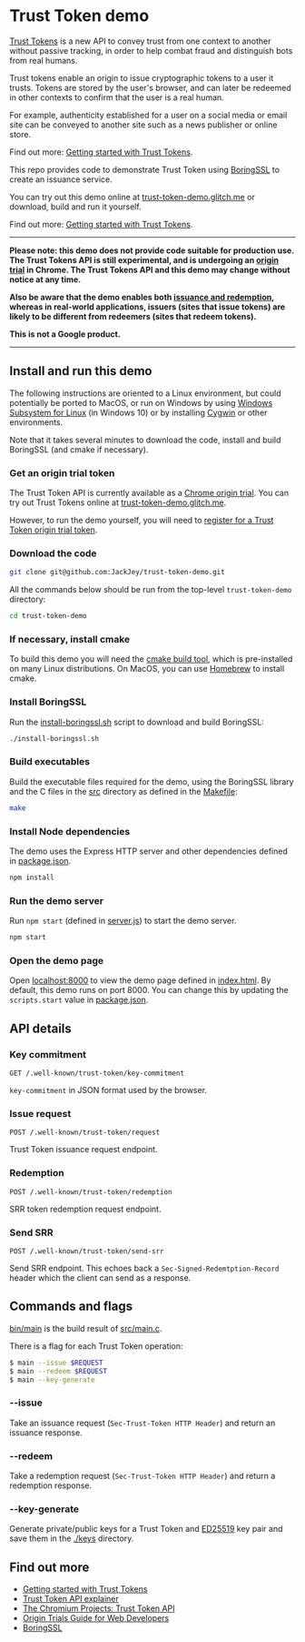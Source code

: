 # Trust Token demo

[Trust Tokens](https://github.com/WICG/trust-token-api) is a new API to convey trust from one context to another without passive tracking, in order to help combat fraud and distinguish bots from real humans.

Trust tokens enable an origin to issue cryptographic tokens to a user it trusts. Tokens are stored by the user's browser, and can later be redeemed in other contexts to confirm that the user is a real human.

For example, authenticity established for a user on a social media or email site can be conveyed to another site such as a news publisher or online store.

Find out more: [Getting started with Trust Tokens](/trust-tokens).

This repo provides code to demonstrate Trust Token using [BoringSSL](https://boringssl.googlesource.com/boringssl/) 
to create an issuance service. 

You can try out this demo online at [trust-token-demo.glitch.me](https://trust-token-demo.glitch.me/) 
or download, build and run it yourself.

Find out more: [Getting started with Trust Tokens](https://web.dev/trust-tokens/).

---

**Please note: this demo does not provide code suitable for production use. The Trust Tokens API is still experimental, and is undergoing an [origin trial](https://web.dev/origin-trials) in Chrome. The Trust Tokens API and this demo may change without notice at any time.**

**Also be aware that the demo enables both [issuance and redemption](https://github.com/WICG/trust-token-api#trust-token-issuance), whereas in real-world applications, issuers (sites that issue tokens) are likely to be different from redeemers (sites that redeem tokens).**

**This is not a Google product.**

---

## Install and run this demo

The following instructions are oriented to a Linux environment, but could potentially be ported to 
MacOS, or run on Windows by using [Windows Subsystem for Linux](https://docs.microsoft.com/en-us/windows/wsl/install-win10) 
(in Windows 10) or by installing [Cygwin](https://www.cygwin.com/) or other environments.

Note that it takes several minutes to download the code, install and build BoringSSL (and cmake if 
necessary).

### Get an origin trial token

The Trust Token API is currently available as a [Chrome origin trial](https://web.dev/origin-trials). 
You can try out Trust Tokens online at [trust-token-demo.glitch.me](https://trust-token-demo.glitch.me/). 

However, to run the demo yourself, you will need to [register for a Trust Token origin trial token](https://developers.chrome.com/origintrials/#/view_trial/2479231594867458049).

### Download the code

```sh
git clone git@github.com:JackJey/trust-token-demo.git
```

All the commands below should be run from the top-level `trust-token-demo` directory:

```sh
cd trust-token-demo
```

### If necessary, install cmake

To build this demo you will need the [cmake build tool](https://cmake.org/download/), which is 
pre-installed on many Linux distributions. On MacOS, you can use [Homebrew](https://brew.sh/) to 
install cmake.


### Install BoringSSL

Run the [install-boringssl.sh](install-boringssl.sh) script to download and build BoringSSL:

```sh
./install-boringssl.sh
```

### Build executables

Build the executable files required for the demo, using the BoringSSL library and the C files in 
the [src](src) directory as defined in the [Makefile](Makefile):

```sh
make
```

### Install Node dependencies

The demo uses the Express HTTP server and other dependencies defined in [package.json](package.json). 

```sh
npm install
```

### Run the demo server

Run `npm start` (defined in [server.js](server.js)) to start the demo server.

```sh
npm start
```

### Open the demo page

Open [localhost:8000](http://localhost:8000) to view the demo page defined in [index.html](index.html).
By default, this demo runs on port 8000. You can change this by updating the `scripts.start` value in 
[package.json](package.json).

## API details

### Key commitment
```
GET /.well-known/trust-token/key-commitment
```
`key-commitment` in JSON format used by the browser.

### Issue request
```
POST /.well-known/trust-token/request
```
Trust Token issuance request endpoint.

### Redemption
```
POST /.well-known/trust-token/redemption
```
SRR token redemption request endpoint.

### Send SRR
```
POST /.well-known/trust-token/send-srr
```
Send SRR endpoint. This echoes back a `Sec-Signed-Redemtption-Record` header which the client can send
as a response.

## Commands and flags

[bin/main](./bin/main) is the build result of [src/main.c](src/main.c).

There is a flag for each Trust Token operation:

```sh
$ main --issue $REQUEST
$ main --redeem $REQUEST
$ main --key-generate
```

### --issue
Take an issuance request (`Sec-Trust-Token HTTP Header`) and return an issuance response.

### --redeem
Take a redemption request (`Sec-Trust-Token HTTP Header`) and return a redemption response.

### --key-generate
Generate private/public keys for a Trust Token and [ED25519](https://ed25519.cr.yp.to/) key pair 
and save them in the [./keys](./keys) directory.

## Find out more

* [Getting started with Trust Tokens](https://web.dev/trust-tokens/)
* [Trust Token API explainer](https://github.com/WICG/trust-token-api)
* [The Chromium Projects: Trust Token API](https://www.chromium.org/updates/trust-token)
* [Origin Trials Guide for Web Developers](https://github.com/GoogleChrome/OriginTrials/blob/gh-pages/developer-guide.md)
* [BoringSSL](https://boringssl.googlesource.com/boringssl/) 